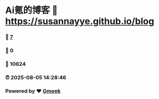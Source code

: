 # Ai氪的博客 :link: https://susannayye.github.io/blog 
### :page_facing_up: [7](https://susannayye.github.io/blog/tag.html) 
### :speech_balloon: 0 
### :hibiscus: 10624 
### :alarm_clock: 2025-08-05 14:28:46 
### Powered by :heart: [Gmeek](https://github.com/Meekdai/Gmeek)
